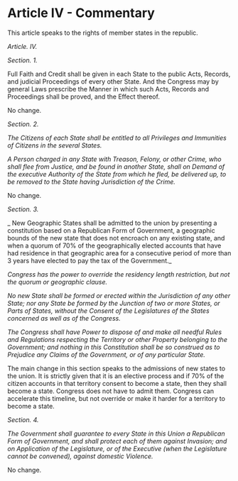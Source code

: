 # Article IV - Commentary

This article speaks to the rights of member states in the republic.


_Article. IV._



_Section. 1._



Full Faith and Credit shall be given in each State to the public Acts, Records, and judicial Proceedings of every other State. And the Congress may by general Laws prescribe the Manner in which such Acts, Records and Proceedings shall be proved, and the Effect thereof.

No change.


_Section. 2._



_The Citizens of each State shall be entitled to all Privileges and Immunities of Citizens in the several States._



_A Person charged in any State with Treason, Felony, or other Crime, who shall flee from Justice, and be found in another State, shall on Demand of the executive Authority of the State from which he fled, be delivered up, to be removed to the State having Jurisdiction of the Crime._

No change.

_Section. 3._

_
New Geographic States shall be admitted to the union by presenting a constitution based on a Republican Form of Government, a geographic bounds of the new state that does not encroach on any existing state, and when a quorum of 70% of the geographically elected accounts that have had residence in that geographic area for a consecutive period of more than 3 years have elected to pay the tax of the Government._


_Congress has the power to override the residency length restriction, but not the quorum or geographic clause._



_No new State shall be formed or erected within the Jurisdiction of any other State; nor any State be formed by the Junction of two or more States, or Parts of States, without the Consent of the Legislatures of the States concerned as well as of the Congress._



_The Congress shall have Power to dispose of and make all needful Rules and Regulations respecting the Territory or other Property belonging to the Government; and nothing in this Constitution shall be so construed as to Prejudice any Claims of the Government, or of any particular State._

The main change in this section speaks to the admissions of new states to the union. It is strictly given that it is an elective process and if 70% of the citizen accounts in that territory consent to become a state, then they shall become a state.  Congress does not have to admit them.  Congress can accelerate this timeline, but not override or make it harder for a territory to become a state.

_Section. 4._

_The Government shall guarantee to every State in this Union a Republican Form of Government, and shall protect each of them against Invasion; and on Application of the Legislature, or of the Executive (when the Legislature cannot be convened), against domestic Violence._

No change.


